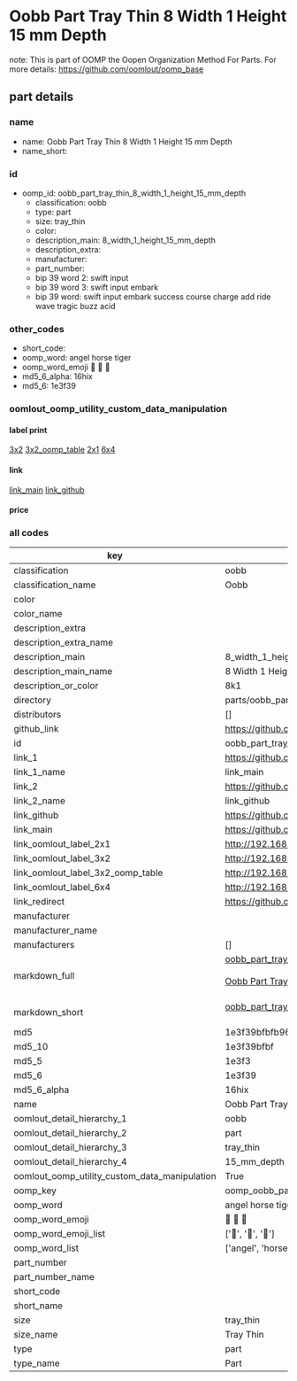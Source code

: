 # Oobb Part Tray Thin 8 Width 1 Height 15 mm Depth  

note: This is part of OOMP the Oopen Organization Method For Parts. For more details: https://github.com/oomlout/oomp_base

##  part details
  







### name
* name: Oobb Part Tray Thin 8 Width 1 Height 15 mm Depth
* name_short: 
### id
* oomp_id: oobb_part_tray_thin_8_width_1_height_15_mm_depth
  * classification: oobb
  * type: part
  * size: tray_thin
  * color: 
  * description_main: 8_width_1_height_15_mm_depth
  * description_extra: 
  * manufacturer: 
  * part_number: 
  * bip 39 word 2: swift input
  * bip 39 word 3: swift input embark
  * bip 39 word: swift input embark success course charge add ride wave tragic buzz acid

### other_codes
* short_code: 
* oomp_word: angel horse tiger
* oomp_word_emoji :angel: :horse: :tiger:
* md5_6_alpha: 16hix
* md5_6: 1e3f39






### oomlout_oomp_utility_custom_data_manipulation
#### label print
[3x2](http://192.168.1.245:1112/?label=oomp%2016hix)
[3x2_oomp_table](http://192.168.1.108:1112/?label=oomp%2016hix)
[2x1](http://192.168.1.242:1112/?label=oomp%2016hix)
[6x4](http://192.168.1.55:1112/?label=oomp%2016hix)    

#### link

[link_main](https://github.com/oomlout/oomlout_oomp_version_1_messy/tree/main/parts/oobb_part_tray_thin_8_width_1_height_15_mm_depth) [link_github](https://github.com/oomlout/oomlout_oomp_version_1_messy/tree/main/parts/oobb_part_tray_thin_8_width_1_height_15_mm_depth)                             

#### price







### all codes 
| key | value |  
| --- | --- |  
| classification | oobb |  
| classification_name | Oobb |  
| color |  |  
| color_name |  |  
| description_extra |  |  
| description_extra_name |  |  
| description_main | 8_width_1_height_15_mm_depth |  
| description_main_name | 8 Width 1 Height 15 mm Depth |  
| description_or_color | 8k1 |  
| directory | parts/oobb_part_tray_thin_8_width_1_height_15_mm_depth |  
| distributors | [] |  
| github_link | https://github.com/oomlout/oomlout_oomp_part_src/tree/main/parts/oobb_part_tray_thin_8_width_1_height_15_mm_depth |  
| id | oobb_part_tray_thin_8_width_1_height_15_mm_depth |  
| link_1 | https://github.com/oomlout/oomlout_oomp_version_1_messy/tree/main/parts/oobb_part_tray_thin_8_width_1_height_15_mm_depth |  
| link_1_name | link_main |  
| link_2 | https://github.com/oomlout/oomlout_oomp_version_1_messy/tree/main/parts/oobb_part_tray_thin_8_width_1_height_15_mm_depth |  
| link_2_name | link_github |  
| link_github | https://github.com/oomlout/oomlout_oomp_version_1_messy/tree/main/parts/oobb_part_tray_thin_8_width_1_height_15_mm_depth |  
| link_main | https://github.com/oomlout/oomlout_oomp_version_1_messy/tree/main/parts/oobb_part_tray_thin_8_width_1_height_15_mm_depth |  
| link_oomlout_label_2x1 | http://192.168.1.242:1112/?label=oomp%2016hix |  
| link_oomlout_label_3x2 | http://192.168.1.245:1112/?label=oomp%2016hix |  
| link_oomlout_label_3x2_oomp_table | http://192.168.1.108:1112/?label=oomp%2016hix |  
| link_oomlout_label_6x4 | http://192.168.1.55:1112/?label=oomp%2016hix |  
| link_redirect | https://github.com/oomlout/oomlout_oomp_version_1_messy/tree/main/parts/oobb_part_tray_thin_8_width_1_height_15_mm_depth |  
| manufacturer |  |  
| manufacturer_name |  |  
| manufacturers | [] |  
| markdown_full | [oobb_part_tray_thin_8_width_1_height_15_mm_depth](none)<br>[](none)<br>[Oobb Part Tray Thin 8 Width 1 Height 15 Mm Depth](none)<br><br> |  
| markdown_short | [oobb_part_tray_thin_8_width_1_height_15_mm_depth](none)<br><br> |  
| md5 | 1e3f39bfbfb960649a18ad84909d2ede |  
| md5_10 | 1e3f39bfbf |  
| md5_5 | 1e3f3 |  
| md5_6 | 1e3f39 |  
| md5_6_alpha | 16hix |  
| name | Oobb Part Tray Thin 8 Width 1 Height 15 mm Depth |  
| oomlout_detail_hierarchy_1 | oobb |  
| oomlout_detail_hierarchy_2 | part |  
| oomlout_detail_hierarchy_3 | tray_thin |  
| oomlout_detail_hierarchy_4 | 15_mm_depth |  
| oomlout_oomp_utility_custom_data_manipulation | True |  
| oomp_key | oomp_oobb_part_tray_thin_8_width_1_height_15_mm_depth |  
| oomp_word | angel horse tiger |  
| oomp_word_emoji | :angel: :horse: :tiger: |  
| oomp_word_emoji_list | [':angel:', ':horse:', ':tiger:'] |  
| oomp_word_list | ['angel', 'horse', 'tiger'] |  
| part_number |  |  
| part_number_name |  |  
| short_code |  |  
| short_name |  |  
| size | tray_thin |  
| size_name | Tray Thin |  
| type | part |  
| type_name | Part |  
